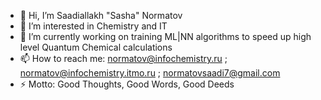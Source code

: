 - 👋 Hi, I’m Saadiallakh "Sasha" Normatov
- 👀 I’m interested in Chemistry and IT
- 🌱 I’m currently working on training ML|NN algorithms to speed up high level Quantum Chemical calculations 
- 📫 How to reach me: normatov@infochemistry.ru ; normatov@infochemistry.itmo.ru ; normatovsaadi7@gmail.com
- ⚡ Motto: Good Thoughts, Good Words, Good Deeds  

<!---
Saadiallakh/Saadiallakh is a ✨ special ✨ repository because its `README.md` (this file) appears on your GitHub profile.
You can click the Preview link to take a look at your changes.
--->
